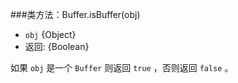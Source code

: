 ###类方法：Buffer.isBuffer(obj)
* `obj` {Object}
* 返回: {Boolean}

如果 `obj` 是一个 `Buffer` 则返回 `true` ，否则返回 `false` 。

